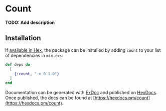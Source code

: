 # Count

**TODO: Add description**

## Installation

If [available in Hex](https://hex.pm/docs/publish), the package can be installed
by adding `count` to your list of dependencies in `mix.exs`:

```elixir
def deps do
  [
    {:count, "~> 0.1.0"}
  ]
end
```

Documentation can be generated with [ExDoc](https://github.com/elixir-lang/ex_doc)
and published on [HexDocs](https://hexdocs.pm). Once published, the docs can
be found at [https://hexdocs.pm/count](https://hexdocs.pm/count).

